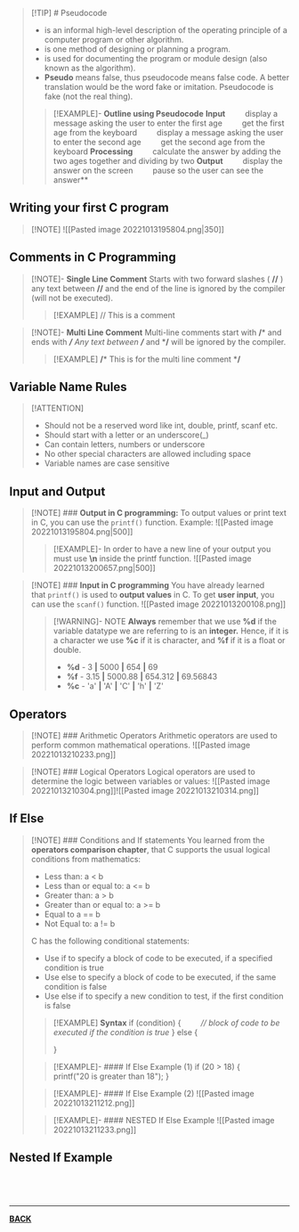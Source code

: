 >[!TIP] # Pseudocode
>- is an informal high-level description of the operating principle of a computer program or other algorithm.
>- is one method of designing or planning a program.
>- is used for documenting the program or module design (also known as the algorithm).
>- **Pseudo** means false, thus pseudocode means false code. A better translation would be the word fake or imitation. Pseudocode is fake (not the real thing).
>>[!EXAMPLE]- **Outline using Pseudocode**
>>**Input**
>> &nbsp;&nbsp;&nbsp;&nbsp;&nbsp;&nbsp;&nbsp; display a message asking the user to enter the first age
>> &nbsp;&nbsp;&nbsp;&nbsp;&nbsp;&nbsp;&nbsp; get the first age from the keyboard
>> &nbsp;&nbsp;&nbsp;&nbsp;&nbsp;&nbsp;&nbsp; display a message asking the user to enter the second age
>> &nbsp;&nbsp;&nbsp;&nbsp;&nbsp;&nbsp;&nbsp; get the second age from the keyboard
>>**Processing**
>> &nbsp;&nbsp;&nbsp;&nbsp;&nbsp;&nbsp;&nbsp; calculate the answer by adding the two ages together and dividing by two
>>**Output**
>> &nbsp;&nbsp;&nbsp;&nbsp;&nbsp;&nbsp;&nbsp; display the answer on the screen
>> &nbsp;&nbsp;&nbsp;&nbsp;&nbsp;&nbsp;&nbsp; pause so the user can see the answer**

## Writing your first C program
>[!NOTE] ![[Pasted image 20221013195804.png|350]]

## Comments in C Programming
>[!NOTE]- **Single Line Comment**
> Starts with two forward slashes ( **//** ) any text between **//** and the end of the line is ignored by the compiler (will not be executed).
>>[!EXAMPLE] // This is a comment

>[!NOTE]- **Multi Line Comment**
> Multi-line comments start with **/*** and ends with ***/** Any text between **/*** and ***/** will be ignored by the compiler.
>>[!EXAMPLE] **/*** This is for the multi line comment ***/**

## Variable Name Rules
>[!ATTENTION] 
>- Should not be a reserved word like int, double, printf, scanf etc.
>- Should start with a letter or an  underscore(_)
>- Can contain letters, numbers or  underscore
>- No other special characters are allowed  including space
>- Variable names are case sensitive

## Input and Output
>[!NOTE] ### **Output in C programming:**
> To output values or print text in C, you can use the `printf()` function. Example:
> ![[Pasted image 20221013195804.png|500]]
> 
>>[!EXAMPLE]- In order to have a new line of your output you must use **\n** inside the printf function.
>> ![[Pasted image 20221013200657.png|500]]

>[!NOTE] ### **Input in C programming**
> You have already learned that `printf()` is used to **output values** in C. To get **user input**, you can use the `scanf()` function.
> ![[Pasted image 20221013200108.png]]
> 
>>[!WARNING]- NOTE
>> **Always** remember that we use **%d** if the variable datatype we are referring to is an **integer.** Hence, if it is a character we use **%c** if it is character, and **%f** if it is a float or double.
>>- **%d** - 3 **|** 5000 **|** 654 **|** 69
>>- **%f** -  3.15 **|** 5000.88 **|** 654.312 **|** 69.56843
>>- **%c** - 'a' **|** 'A' **|** 'C' **|** 'h' **|** 'Z'

## Operators
>[!NOTE] ### Arithmetic Operators
> Arithmetic operators are used to perform common mathematical operations.
> ![[Pasted image 20221013210233.png]]

>[!NOTE] ### Logical Operators
> Logical operators are used to determine the logic between variables or values:
> ![[Pasted image 20221013210304.png]]![[Pasted image 20221013210314.png]]

## If Else
>[!NOTE] ### Conditions and If statements
> You learned from the **operators comparison chapter**, that C supports the usual logical conditions from mathematics:
>- Less than: a < b
>- Less than or equal to: a <= b
>- Greater than: a > b
>- Greater than or equal to: a >= b
>- Equal to a == b
>- Not Equal to: a != b
>
>C has the following conditional statements:
>- Use if to specify a block of code to be executed, if a specified condition is true
>- Use else to specify a block of code to be executed, if the same condition is false
>- Use else if to specify a new condition to test, if the first condition is false
>
>>[!EXAMPLE] **Syntax**
>> if (condition) {
>> &nbsp;&nbsp;&nbsp;&nbsp;&nbsp;&nbsp;&nbsp; *// block of code to be executed if the condition is true*
>> } else {
>> 
>> }
>
>>[!EXAMPLE]- #### If Else Example (1)
>>if (20 > 18) {
>>&nbsp;&nbsp;&nbsp;&nbsp;&nbsp;&nbsp;&nbsp; printf("20 is greater than 18");
>>}
>
>>[!EXAMPLE]- #### If Else Example (2)
>>![[Pasted image 20221013211212.png]]
>
>>[!EXAMPLE]- #### NESTED If Else Example
>>![[Pasted image 20221013211233.png]]

## Nested If Example

<br>

# 
---
**[BACK](COMPROG11LEC#^COMPROGMIDCH3)**